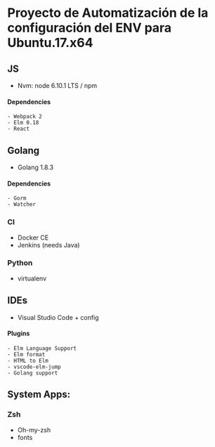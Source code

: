 # Proyecto de Automatización de la configuración del ENV para Ubuntu.17.x64

## JS
- Nvm: node 6.10.1 LTS / npm

#### Dependencies
    - Webpack 2
    - Elm 0.18
    - React

## Golang
- Golang 1.8.3

#### Dependencies
    - Gorm
    - Watcher

### CI
- Docker CE
- Jenkins (needs Java)

### Python
- virtualenv

## IDEs
- Visual Studio Code + config

#### Plugins
    - Elm Language Support
    - Elm format
    - HTML to Elm
    - vscode-elm-jump
    - Golang support

## System Apps:

### Zsh
- Oh-my-zsh
- fonts